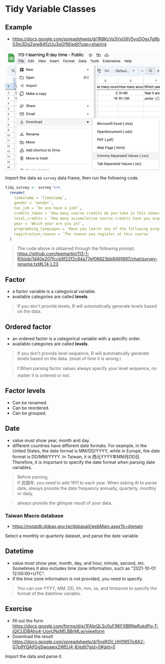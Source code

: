 # Tidy Variable Classes

## Example 

 - <https://docs.google.com/spreadsheets/d/1R8KcVs3VxG9V5yoDOex7g8b03m3DgZww845zUu3pGfM/edit?usp=sharing>

![](../img/2024-10-16-09-40-13.png)

Import the data as `survey` data frame, then run the following code.

```r
tidy_survey <- survey %>%
  rename(
    timestamp = `Timestamp`,
    gender = `Gender`,
    has_job = `Do you have a job?`,
    credits_taken = `How many course credits do you take in this semester?`,
    total_credits = `How many accumulative course credits have you acquired so far?`,
    year = `Which year are you in?`,
    programming_languages = `Have you learnt any of the following programming language(s)?`,
    registration_reason = `The reason you register at this course`
  )
```

> The code above is obtained through the following prompt:
> https://github.com/tpemartin/113-1-R/blob/1d40e207fccb9f22f2c84a77ef08823bb9491897/chat/survey-rename.txt#L14-L23


## Factor  

  - a factor variable is a categorical variable.
  - available categories are called **levels**.  

> If you don't provide levels, R will automatically generate levels based on the data.  
  
## Ordered factor  

  - an ordered factor is a categorical variable with a specific order.  
  - available categories are called **levels**.  
  
> If you don't provide level sequence, R will automatically generate levels based on the data. (most of time it is wrong.)

> :exclamation: When parsing factor values always specify your level sequence, no matter it is ordered or not.

## Factor levels

  - Can be renamed.   
  - Can be reordered.  
  - Can be grouped.  

## Date

  - value must show year, month and day.   
  - different countries have different date formats. For example, in the United States, the date format is MM/DD/YYYY, while in Europe, the date format is DD/MM/YYYY. In Taiwan, it is 西元YYYY年MM月DD日. Therefore, it is important to specify the date format when parsing date variables. 

> Before parsing,  
> If 民國年, you need to add 1911 to each year.
> When asking AI to parse date, always provide the date frequency annually, quarterly, monthly or daily.

> always provide the glimpse result of your data.

### Taiwan Macro database

  - <https://nstatdb.dgbas.gov.tw/dgbasall/webMain.aspx?k=dgmain>

Select a monthly or quarterly dataset, and parse the date variable.

## Datetime 

  - value must show year, month, day, and hour, minute, second, etc. Sometimes it also includes time zone information, such as "2021-10-01 12:00:00+UTC".   
  - if the time zone information is not provided, you need to specify. 


> You can use YYYY, MM, DD, hh, mm, ss, and timezone to specify the format of the datetime variable.


## Exercise

  - fill out the form <https://docs.google.com/forms/d/e/1FAIpQLSc0uF9KFXBRNeRukdPq-T-jQiCUDBAho4-UoyUNsNfLBBrMLw/viewform>  
  - Download the result <https://docs.google.com/spreadsheets/d/1nqjK0V_HHl1R5To8A2-G7p9YQAjfGgSwoawx2WEU4-8/edit?gid=0#gid=0>  
  
Import the data and parse it.